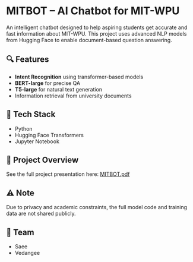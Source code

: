 # MITBOT – AI Chatbot for MIT-WPU

An intelligent chatbot designed to help aspiring students get accurate and fast information about MIT-WPU. This project uses advanced NLP models from Hugging Face to enable document-based question answering.

## 🔍 Features
- **Intent Recognition** using transformer-based models
- **BERT-large** for precise QA
- **T5-large** for natural text generation
- Information retrieval from university documents

## 🧠 Tech Stack
- Python
- Hugging Face Transformers
- Jupyter Notebook

## 📄 Project Overview
See the full project presentation here: [MITBOT.pdf](MITBOT.pdf)

## ⚠️ Note
Due to privacy and academic constraints, the full model code and training data are not shared publicly.

## 👥 Team
- Saee
- Vedangee
